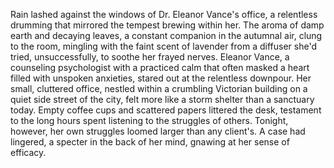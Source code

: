 Rain lashed against the windows of Dr. Eleanor Vance's office, a relentless drumming that mirrored the tempest brewing within her.  The aroma of damp earth and decaying leaves, a constant companion in the autumnal air, clung to the room, mingling with the faint scent of lavender from a diffuser she'd tried, unsuccessfully, to soothe her frayed nerves.  Eleanor Vance, a counseling psychologist with a practiced calm that often masked a heart filled with unspoken anxieties, stared out at the relentless downpour.  Her small, cluttered office, nestled within a crumbling Victorian building on a quiet side street of the city, felt more like a storm shelter than a sanctuary today.  Empty coffee cups and scattered papers littered the desk, testament to the long hours spent listening to the struggles of others.  Tonight, however, her own struggles loomed larger than any client's. A case had lingered, a specter in the back of her mind, gnawing at her sense of efficacy.
